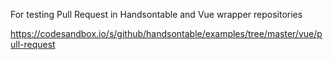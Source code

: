 For testing Pull Request in Handsontable and Vue wrapper repositories

https://codesandbox.io/s/github/handsontable/examples/tree/master/vue/pull-request
